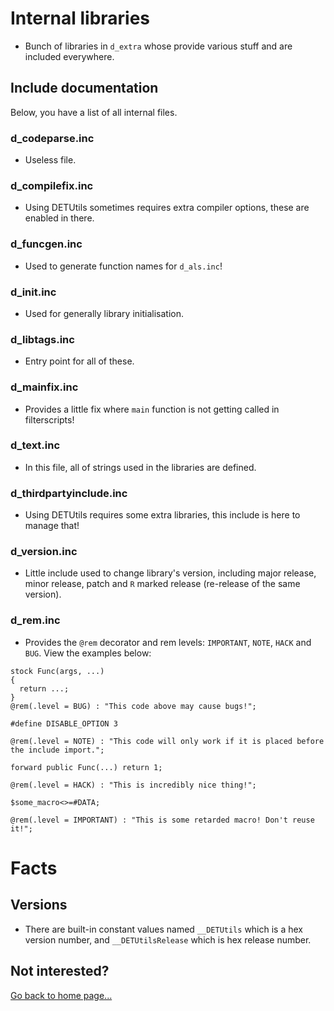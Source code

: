# Internal libraries
- Bunch of libraries in `d_extra` whose provide various stuff and are included everywhere.

## Include documentation
Below, you have a list of all internal files.

### d_codeparse.inc
- Useless file.

### d_compilefix.inc
- Using DETUtils sometimes requires extra compiler options, these are enabled in there.

### d_funcgen.inc
- Used to generate function names for `d_als.inc`!

### d_init.inc
- Used for generally library initialisation.

### d_libtags.inc
- Entry point for all of these.

### d_mainfix.inc
- Provides a little fix where `main` function is not getting called in filterscripts!

### d_text.inc
- In this file, all of strings used in the libraries are defined.

### d_thirdpartyinclude.inc
- Using DETUtils requires some extra libraries, this include is here to manage that!

### d_version.inc
- Little include used to change library's version, including major release, minor release, patch and `R` marked release (re-release of the same version).

### d_rem.inc
- Provides the `@rem` decorator and rem levels: `IMPORTANT`, `NOTE`, `HACK` and `BUG`. View the examples below:

```pawn
stock Func(args, ...)
{
  return ...;
}
@rem(.level = BUG) : "This code above may cause bugs!";

#define DISABLE_OPTION 3

@rem(.level = NOTE) : "This code will only work if it is placed before the include import.";

forward public Func(...) return 1;

@rem(.level = HACK) : "This is incredibly nice thing!";

$some_macro<>=#DATA;

@rem(.level = IMPORTANT) : "This is some retarded macro! Don't reuse it!";
```

# Facts

## Versions

- There are built-in constant values named `__DETUtils` which is a hex version number, and `__DETUtilsRelease` which is hex release number.

## Not interested?
[Go back to home page...](README.md)
